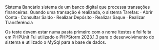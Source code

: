 Sistema Bancário
sistema de um banco digital que processa transações financeiras. Quando uma transação é realizada, o sistema
Tarefas:
· Abrir Conta
· Consultar Saldo
· Realizar Depósito
· Realizar Saque
· Realizar Transferência

Os teste devem estar numa pasta primeiro com o nome \\testes e foi feita em PHPUnit
Fui utilizado o PHPStorm 2023.1.3 para o desenvolvimento do sistema e utilizado o MySql para a base de dados.

